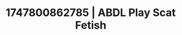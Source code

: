 ---
categories:
- Alt romance
- Mormon wife
- Mirror play
- Artistic nudes
- Wet skin
image: /assets/images/1747800862785.jpg
layout: post
seo:
  description: Featured content with artistic Scat Fetish, ABDL Play. HD images available.
  keywords: Scat Fetish, ABDL Play
  og_image: /assets/images/1747800862785.jpg
  schema_type: VisualArtwork
tags:
- ABDL Play
- Scat Fetish
- '#1747800862785'
title: 1747800862785 | ABDL Play Scat Fetish
---